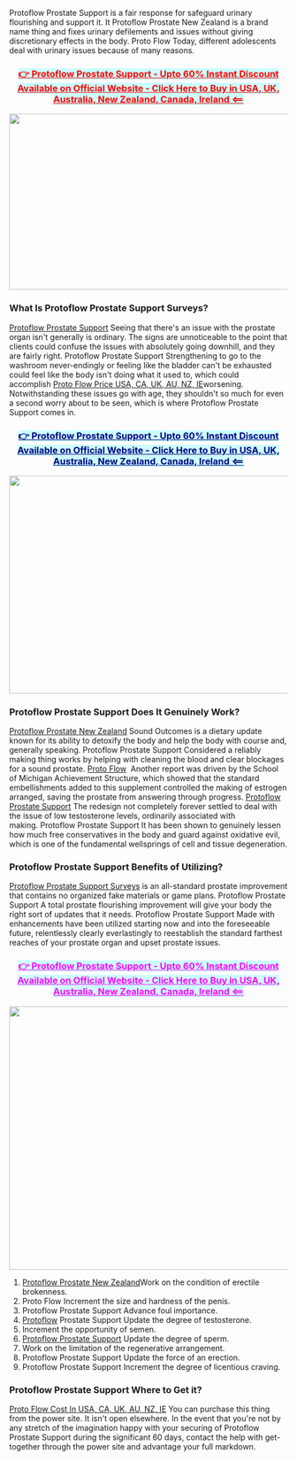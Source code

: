<p>Protoflow Prostate Support&nbsp;is a fair response for safeguard urinary flourishing and support it. It&nbsp;Protoflow Prostate New Zealand&nbsp;is a brand name thing and fixes urinary defilements and issues without giving discretionary effects in the body.&nbsp;Proto Flow Today, different adolescents deal with urinary issues because of many reasons.</p>
<h3 style="text-align: center;"><span style="background-color: #ccffff; color: #ff0000;"><a style="background-color: #ccffff; color: #ff0000;" href="https://smarthempgummies.com.au/go/protoflow/">👉 Protoflow Prostate Support - Upto 60% Instant Discount Available on Official Website - Click Here to Buy in USA, UK, Australia, New Zealand, Canada, Ireland &lt;==</a></span></h3>
<div class="separator"><a href="https://smarthempgummies.com.au/go/protoflow/"><img src="https://blogger.googleusercontent.com/img/b/R29vZ2xl/AVvXsEi0XT18VS38Vb0sfOi669DWDhGQLUxc59G1I8FWTXagO214rYABqHTV9_4U5h_rPxPv22TSMKsHdfnNIZ5UBVUv2DQQjS2iC0XRE4vmC-wPsjdxbJb-ur5RZdEvj4xpZE7v8Sy9ZdQFkoChhBJq__VqkqK2FiTq2zqCEuvY5W7Vxp7uAbg3Dd-Au4-orBU/w640-h318/Protoflow%20Prostate%20Support1stg.PNG" alt="" width="640" height="318" border="0" data-original-height="377" data-original-width="761" /></a></div>
<h3><strong>What Is&nbsp;Protoflow Prostate Support&nbsp;Surveys?</strong></h3>
<p><a href="https://smarthempgummies.com.au/go/protoflow/">Protoflow Prostate Support</a>&nbsp;Seeing that there's an issue with the prostate organ isn't generally is ordinary. The signs are unnoticeable to the point that clients could confuse the issues with absolutely going downhill, and they are fairly right.&nbsp;Protoflow Prostate Support&nbsp;Strengthening to go to the washroom never-endingly or feeling like the bladder can't be exhausted could feel like the body isn't doing what it used to, which could accomplish&nbsp;<a href="https://smarthempgummies.com.au/guardian-botanicals-blood-balance/">Proto Flow Price USA, CA, UK, AU, NZ, IE</a>worsening. Notwithstanding these issues go with age, they shouldn't so much for even a second worry about to be seen, which is where&nbsp;Protoflow Prostate Support&nbsp;comes in.</p>
<h3 style="text-align: center;"><span style="background-color: #ccffff; color: #000080;"><a style="background-color: #ccffff; color: #000080;" href="https://smarthempgummies.com.au/go/protoflow/">👉 Protoflow Prostate Support - Upto 60% Instant Discount Available on Official Website - Click Here to Buy in USA, UK, Australia, New Zealand, Canada, Ireland &lt;==</a></span></h3>
<div class="separator"><a href="https://smarthempgummies.com.au/go/protoflow/"><img src="https://blogger.googleusercontent.com/img/b/R29vZ2xl/AVvXsEjQCgNH_yvqIFtdPNm0BJcdnIzfuGT09U7HDC52alo0i68oMUY-M9MqVFOHBhNaaEikD_21pDJbut-a0MKZnByFYgyXttswsC69-Pj8hyphenhyphenQGKUiM8ERYQe_pMp6h4SPS9MWgrgw8hTmRKxXNgGnKKThYj-664OoGG2l-HVZq75IeikQr9SIqRrd-rTPo0m4/w640-h394/Protoflow%20Prostate%20Support2nd.PNG" alt="" width="640" height="394" border="0" data-original-height="416" data-original-width="676" /></a></div>
<h3><strong>Protoflow Prostate Support&nbsp;Does It Genuinely Work?</strong></h3>
<p><a href="https://smarthempgummies.com.au/">Protoflow Prostate New Zealand</a>&nbsp;Sound Outcomes is a dietary update known for its ability to detoxify the body and help the body with course and, generally speaking.&nbsp;Protoflow Prostate Support&nbsp;Considered a reliably making thing works by helping with cleaning the blood and clear blockages for a sound prostate.&nbsp;<a href="https://ipsnews.net/business/2021/10/30/guardian-botanicals-blood-balance-reviews-maintain-your-blood-sugar-naturally/">Proto Flow</a>&nbsp; Another report was driven by the School of Michigan Achievement Structure, which showed that the standard embellishments added to this supplement controlled the making of estrogen arranged, saving the prostate from answering through progress.&nbsp;<a href="https://smarthempgummies.com.au/visipure/">Protoflow Prostate Support</a>&nbsp;The redesign not completely forever settled to deal with the issue of low testosterone levels, ordinarily associated with making.&nbsp;Protoflow Prostate Support&nbsp;It has been shown to genuinely lessen how much free conservatives in the body and guard against oxidative evil, which is one of the fundamental wellsprings of cell and tissue degeneration.</p>
<h3>Protoflow Prostate Support&nbsp;Benefits of Utilizing?</h3>
<p><a href="https://guardian-botanicals-bloodbalance-price.company.site/">Protoflow Prostate Support Surveys</a>&nbsp;is an all-standard prostate improvement that contains no organized fake materials or game plans.&nbsp;Protoflow Prostate Support&nbsp;A total prostate flourishing improvement will give your body the right sort of updates that it needs.&nbsp;Protoflow Prostate Support&nbsp;Made with enhancements have been utilized starting now and into the foreseeable future, relentlessly clearly everlastingly to reestablish the standard farthest reaches of your prostate organ and upset prostate issues.</p>
<h3 style="text-align: center;"><span style="background-color: #ccffff; color: #ff00ff;"><a style="background-color: #ccffff; color: #ff00ff;" href="https://smarthempgummies.com.au/go/protoflow/">👉 Protoflow Prostate Support - Upto 60% Instant Discount Available on Official Website - Click Here to Buy in USA, UK, Australia, New Zealand, Canada, Ireland &lt;==</a></span></h3>
<div class="separator"><a href="https://smarthempgummies.com.au/go/protoflow/"><img src="https://blogger.googleusercontent.com/img/b/R29vZ2xl/AVvXsEhiHQ3W5ahBa0I_Vzv38fKFYFSMFHxfx0-pws7dsIl7aBe20btoJ0MeUvCTvLFi-MRSUPWkGICLveMjwk0zsFCKt5TBSgR32VgM_v8G_RPMf3RLhICKMqvkXVsdzfOASXtf36K-tmhGoKPA7ikxYZ4ks-fmHPzLAfITCQ-N0xHz2-as132G_hyeuiNMyoc/w640-h476/Protoflow%20Prostate%20Support3rdf.PNG" alt="" width="640" height="476" border="0" data-original-height="469" data-original-width="630" /></a></div>
<ol>
<li><a href="https://guardian-botanicals-blood-balance-au-nz.company.site/">Protoflow Prostate New Zealand</a>Work on the condition of erectile brokenness.</li>
<li>Proto Flow Increment the size and hardness of the penis.</li>
<li>Protoflow Prostate Support&nbsp;Advance foul importance.</li>
<li><a href="https://sites.google.com/view/guardian-blood-balance-za-buy/home">Protoflow</a>&nbsp;Prostate Support&nbsp;Update the degree of testosterone.</li>
<li>Increment the opportunity of semen.</li>
<li><a href="https://guardianbotanicalsbloodbalance-australia-nz-za.company.site/">Protoflow Prostate Support</a>&nbsp;Update the degree of sperm.</li>
<li>Work on the limitation of the regenerative arrangement.</li>
<li>Protoflow Prostate Support&nbsp;Update the force of an erection.</li>
<li>Protoflow Prostate Support&nbsp;Increment the degree of licentious craving.</li>
</ol>
<h3><strong>Protoflow Prostate Support&nbsp;Where to Get it?</strong></h3>
<p><a href="https://www.bignewsnetwork.com/news/271675144/guardian-botanicals-blood-balance-reviews-australia-ingredients-results--price">Proto Flow Cost In USA, CA, UK, AU, NZ, IE</a>&nbsp;You can purchase this thing from the power site. It isn't open elsewhere. In the event that you're not by any stretch of the imagination happy with your securing of&nbsp;Protoflow Prostate Support&nbsp;during the significant 60 days, contact the help with get-together through the power site and advantage your full markdown.</p>
<p>&nbsp;</p>
<p>&nbsp;</p>
<p>&nbsp;</p>
<p>&nbsp;</p>
<p>&nbsp;</p>

